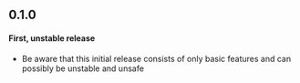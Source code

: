 ## 0.1.0

#### First, unstable release
* Be aware that this initial release consists of only basic features and can possibly be unstable and unsafe
